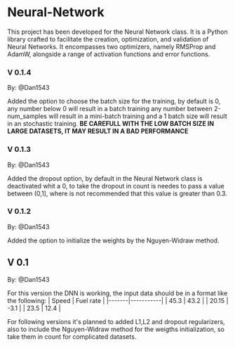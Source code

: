 # Neural-Network
This project has been developed for the Neural Network class. It is a Python library crafted to facilitate the creation, optimization, and validation of Neural Networks. It encompasses two optimizers, namely RMSProp and AdamW, alongside a range of activation functions and error functions.
### V 0.1.4
By: @Dan1543

Added the option to choose the batch size for the training, by default is 0, any number below 0 will result in a batch training any number between 2-num_samples will result in a mini-batch training and a 1 batch size will result in an stochastic training. **BE CAREFULL WITH THE LOW BATCH SIZE IN LARGE DATASETS, IT MAY RESULT IN A BAD PERFORMANCE**
### V 0.1.3
By: @Dan1543

Added the dropout option, by default in the Neural Network class is deactivated whit a 0, to take the dropout in count is needes to pass a value between (0,1], where is not recommended that this value is greater than 0.3.
### V 0.1.2
By: @Dan1543

Added the option to initialize the weights by the Nguyen-Widraw method. 
## V 0.1 
By: @Dan1543

For this version the DNN is working, the input data should be in a format like the following:
| Speed | Fuel rate |
|-------|-----------|
| 45.3  | 43.2      |
| 20.15 | -3.1      |
| 23.5  |  12.4     |

For following versions it's planned to added L1,L2 and dropout regularizers, also to include the Nguyen-Widraw method for the weigths initialization, so take them in count for complicated datasets.